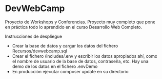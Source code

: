 # DevWebCamp
Proyecto de Workshops y Conferencias.
Proyecto muy completo que pone en práctica todo lo aprendido en el curso Desarrollo Web Completo.

Instrucciones de despliegue

- Crear la base de datos y cargar los datos del fichero Recursos/devwebcamp.sql
- Crear el fichero /includes/.env y escribir los datos apropiados ahí, como el nombre de usuario de la base de datos, contraseña, etc. Hay una demo de los datos en el fichero .envDemo
- En producción ejecutar composer update en su directorio
